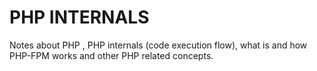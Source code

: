 # PHP INTERNALS

Notes about PHP , PHP internals (code execution flow), what is and how PHP-FPM works and other PHP related concepts.